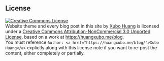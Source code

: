 ## License

<a rel="license" href="http://creativecommons.org/licenses/by-nc/3.0/">
    <img alt="Creative Commons License" style="border-width:0" src="http://i.creativecommons.org/l/by-nc/3.0/88x31.png" />
</a>
<div><span xmlns:dct="http://purl.org/dc/terms/" href="http://purl.org/dc/dcmitype/Text" property="dct:title" rel="dct:type">Website theme and every blog post in this site</span> by <a xmlns:cc="http://creativecommons.org/ns#" href="https://huangxubo.me/blog/" target="_blank" property="cc:attributionName" rel="cc:attributionURL">Xubo Huang</a> is licensed under a <a rel="license" href="http://creativecommons.org/licenses/by-nc/3.0/">Creative Commons Attribution-NonCommercial 3.0 Unported License</a>, based on a work at <a xmlns:dct="http://purl.org/dc/terms/" target="_blank" href="https://huangxubo.me/blog" rel="dct:source">https://huangxubo.me/blog</a>. </div>
<div>You must reference <code>Author: &lt;a href=&quot;https://huangxubo.me/blog/&quot;&gt;Xubo Huang&lt;/a&gt;</code> explictly along with this license note if you want to re-post the content, either completely or partially.</div>
